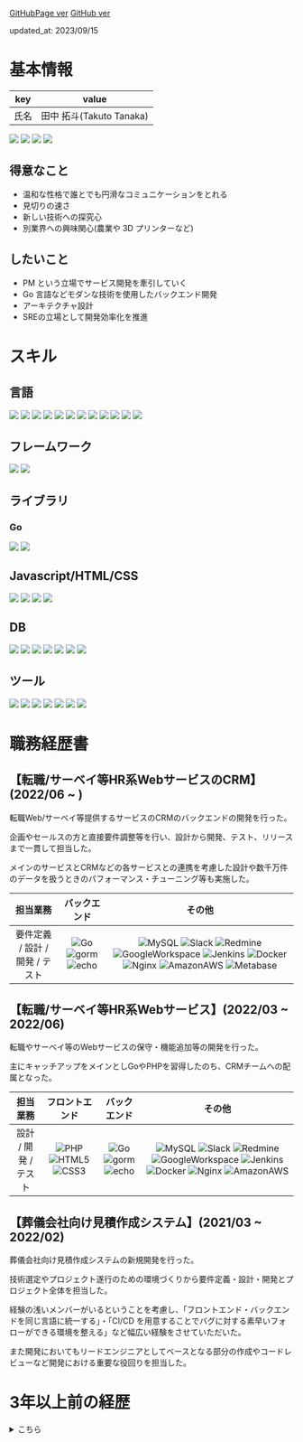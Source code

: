<!-- 画像登録 -->
[.NET]: https://img.shields.io/badge/-.NET-555555?logo=.NET&logoColor=ffffff&labelColor=512BD4
[AmazonAWS]: https://img.shields.io/badge/-AmazonAWS-555555?logo=Amazon%20AWS&logoColor=ffffff&labelColor=232F3E
[ApolloGraphQL]: https://img.shields.io/badge/-ApolloGraphQL-555555?logo=ApolloGraphQL&logoColor=ffffff&labelColor=311C87
[C]: https://img.shields.io/badge/-C-555555?logo=C&logoColor=ffffff&labelColor=A8B9CC
[CSharp]: https://img.shields.io/badge/-CSharp-555555?logo=CSharp&logoColor=ffffff&labelColor=239120
[CSS3]: https://img.shields.io/badge/-CSS3-555555?logo=CSS3&logoColor=ffffff&labelColor=1572B6
[Docker]: https://img.shields.io/badge/-Docker-555555?logo=Docker&logoColor=ffffff&labelColor=2496ED
[echo]: https://img.shields.io/badge/-echo-555555?logo=&logoColor=ffffff&labelColor=00ADD8
[Express]: https://img.shields.io/badge/-Express-555555?logo=Express&logoColor=ffffff&labelColor=000000
[Go]: https://img.shields.io/badge/-Go-555555?logo=Go&logoColor=ffffff&labelColor=00ADD8
[GoogleCloud]: https://img.shields.io/badge/-GoogleCloud-555555?logo=GoogleCloud&logoColor=ffffff&labelColor=4285F4
[GoogleWorkspace]: https://img.shields.io/badge/-GoogleWorkspace-555555?logo=Google&logoColor=ffffff&labelColor=4285F4
[gorm]: https://img.shields.io/badge/-gorm-555555?logo=&logoColor=ffffff&labelColor=00ADD8
[HTML5]: https://img.shields.io/badge/-HTML5-555555?logo=HTML5&logoColor=ffffff&labelColor=E34F26
[Java]: https://img.shields.io/badge/-Java-555555?logo=Java&logoColor=ffffff&labelColor=007396
[JavaScript]: https://img.shields.io/badge/-JavaScript-555555?logo=JavaScript&logoColor=ffffff&labelColor=F7DF1E
[Jenkins]: https://img.shields.io/badge/-Jenkins-555555?logo=Jenkins&logoColor=ffffff&labelColor=D24939
[LiteDB]: https://img.shields.io/badge/-LiteDB-555555?logo=LiteDB&logoColor=ffffff&labelColor=607D8A
[MicrosoftSQLServer]: https://img.shields.io/badge/-MicrosoftSQLServer-555555?logo=MicrosoftSQLServer&logoColor=ffffff&labelColor=CC2927
[MySQL]: https://img.shields.io/badge/-MySQL-555555?logo=MySQL&logoColor=ffffff&labelColor=4479A1
[Nginx]: https://img.shields.io/badge/-Nginx-555555?logo=Nginx&logoColor=ffffff&labelColor=009639
[Nuxt.js]: https://img.shields.io/badge/-Nuxt.js-555555?logo=Nuxt.js&logoColor=ffffff&labelColor=00C58E
[Oracle]: https://img.shields.io/badge/-Oracle-555555?logo=Oracle&logoColor=ffffff&labelColor=F80000
[PHP]: https://img.shields.io/badge/-PHP-555555?logo=PHP&logoColor=ffffff&labelColor=777BB4
[PL/SQL]: https://img.shields.io/badge/-PL/SQL-555555?logo=Oracle&logoColor=ffffff&labelColor=F80000
[PostgreSQL]: https://img.shields.io/badge/-PostgreSQL-555555?logo=PostgreSQL&logoColor=ffffff&labelColor=4169E1
[Pug]: https://img.shields.io/badge/-Pug-555555?logo=Pug&logoColor=ffffff&labelColor=A86454
[Redmine]: https://img.shields.io/badge/-Redmine-555555?logo=Redmine&logoColor=ffffff&labelColor=B32024
[Sass]: https://img.shields.io/badge/-Sass-555555?logo=Sass&logoColor=ffffff&labelColor=CC6699
[Metabase]: https://img.shields.io/badge/-Metabase-555555?logo=Metabase&logoColor=ffffff&labelColor=509EE3
[Slack]: https://img.shields.io/badge/-Slack-555555?logo=Slack&logoColor=ffffff&labelColor=4A154B
[SprintBoot]: https://img.shields.io/badge/-SprintBoot-555555?logo=SprintBoot&logoColor=ffffff&labelColor=6DB33F
[TypeScript]: https://img.shields.io/badge/-TypeScript-555555?logo=TypeScript&logoColor=ffffff&labelColor=3178C6
[TypeScript]: https://img.shields.io/badge/-TypeScript-555555?logo=TypeScript&logoColor=ffffff&labelColor=3178C6
[VBA]: https://img.shields.io/badge/-VBA-555555?logo=MicrosoftOffice&logoColor=ffffff&labelColor=3178C6
[VBScript]: https://img.shields.io/badge/-VBScript-555555?logo=VBScript&logoColor=ffffff&labelColor=0076D6
[Vue.js]: https://img.shields.io/badge/-Vue.js-555555?logo=Vue.js&logoColor=ffffff&labelColor=4FC08D
[Vuetify]: https://img.shields.io/badge/-Vuetify-555555?logo=Vuetify&logoColor=ffffff&labelColor=1867C0
[XAML]: https://img.shields.io/badge/-XAML-555555?logo=XAML&logoColor=ffffff&labelColor=0C54C2

[GitHubPage ver](https://tanaka-takuto.github.io/tanaka-takuto/)
[GitHub ver](https://github.com/tanaka-takuto/tanaka-takuto/)

updated_at: 2023/09/15

# 基本情報
|  key  |          value           |
| :---: | :----------------------: |
| 氏名  | 田中 拓斗(Takuto Tanaka) |

![](https://github-profile-summary-cards.vercel.app/api/cards/profile-details?username=tanaka-takuto)
![](https://github-profile-summary-cards.vercel.app/api/cards/repos-per-language?username=tanaka-takuto)
![](https://github-profile-summary-cards.vercel.app/api/cards/most-commit-language?username=tanaka-takuto)
![](https://github-profile-summary-cards.vercel.app/api/cards/stats?username=tanaka-takuto)



## 得意なこと
- 温和な性格で誰とでも円滑なコミュニケーションをとれる
- 見切りの速さ
- 新しい技術への探究心
- 別業界への興味関心(農業や 3D プリンターなど)

## したいこと
- PM という立場でサービス開発を牽引していく
- Go 言語などモダンな技術を使用したバックエンド開発
- アーキテクチャ設計
- SREの立場として開発効率化を推進


# スキル

<!-- https://shields.io/ -->

## 言語
![](https://img.shields.io/badge/C-3years-555555?logo=C&logoColor=FFFFFF&labelColor=A8B9CC)
![](https://img.shields.io/badge/CSharp-1years6months-555555?logo=CSharp&logoColor=FFFFFF&labelColor=239120)
![](https://img.shields.io/badge/CSS3-1years6months-555555?logo=CSS3&logoColor=FFFFFF&labelColor=1572B6)
![](https://img.shields.io/badge/Go-1year6months-555555?logo=Go&logoColor=FFFFFF&labelColor=00ADD8)
![](https://img.shields.io/badge/HTML5-1years6months-555555?logo=HTML5&logoColor=FFFFFF&labelColor=E34F26)
![](https://img.shields.io/badge/Java-1year6months-555555?logo=Java&logoColor=FFFFFF&labelColor=007396)
![](https://img.shields.io/badge/JavaScript-3years-555555?logo=JavaScript&logoColor=FFFFFF&labelColor=F7DF1E)
![](https://img.shields.io/badge/PHP-3months-555555?logo=PHP&logoColor=FFFFFF&labelColor=777BB4)
![](https://img.shields.io/badge/PL/SQL-3years-555555?logo=Oracle&logoColor=FFFFFF&labelColor=F80000)
![](https://img.shields.io/badge/TypeScript-2year-555555?logo=TypeScript&logoColor=FFFFFF&labelColor=3178C6)
![](https://img.shields.io/badge/VBA-1years-555555?logo=MicrosoftOffice&logoColor=FFFFFF&labelColor=3178C6)
![](https://img.shields.io/badge/VBScript-1year-555555?logo=VBScript&logoColor=FFFFFF&labelColor=0076D6)

## フレームワーク
![](https://img.shields.io/badge/Nuxt.js-1year6months-555555?logo=Nuxt.js&logoColor=FFFFFF&labelColor=00C58E)
![](https://img.shields.io/badge/SprintBoot-1year6months-555555?logo=SprintBoot&logoColor=FFFFFF&labelColor=6DB33F)

## ライブラリ
### Go
![](https://img.shields.io/badge/echo-1year6months-555555?logo=&logoColor=FFFFFF&labelColor=00ADD8)
![](https://img.shields.io/badge/gorm-1year6months-555555?logo=&logoColor=FFFFFF&labelColor=00ADD8)
## Javascript/HTML/CSS
![](https://img.shields.io/badge/Pug-1year-555555?logo=Pug&logoColor=FFFFFF&labelColor=A86454)
![](https://img.shields.io/badge/Sass-1year-555555?logo=Sass&logoColor=FFFFFF&labelColor=CC6699)
![](https://img.shields.io/badge/Vue.js-1year6months-555555?logo=Vue.js&logoColor=FFFFFF&labelColor=4FC08D)
![](https://img.shields.io/badge/Vuetify-1year6months-555555?logo=Vuetify&logoColor=FFFFFF&labelColor=1867C0)

## DB
![](https://img.shields.io/badge/LiteDB-1year8months-555555?logo=LiteDB&logoColor=FFFFFF&labelColor=607D8A)
![](https://img.shields.io/badge/MySQL-2years-555555?logo=MySQL&logoColor=FFFFFF&labelColor=4479A1)
![](https://img.shields.io/badge/Oracle-4years4months-555555?logo=Oracle&logoColor=FFFFFF&labelColor=F80000)
![](https://img.shields.io/badge/PL/SQL-2years-555555?logo=Oracle&logoColor=FFFFFF&labelColor=F80000)
![](https://img.shields.io/badge/LiteDB-1year-555555?logo=LiteDB&logoColor=FFFFFF&labelColor=607D8A)
![](https://img.shields.io/badge/MicrosoftSQLServer-2years-555555?logo=MicrosoftSQLServer&logoColor=FFFFFF&labelColor=CC2927)
![](https://img.shields.io/badge/PostgreSQL-6months-555555?logo=PostgreSQL&logoColor=FFFFFF&labelColor=4169E1)


## ツール
![](https://img.shields.io/badge/Slack-2years-555555?logo=Slack&logoColor=FFFFFF&labelColor=4A154B)
![](https://img.shields.io/badge/Redmine-2years-555555?logo=Redmine&logoColor=FFFFFF&labelColor=B32024)
![](https://img.shields.io/badge/GoogleWorkspace-2years-555555?logo=Google&logoColor=FFFFFF&labelColor=4285F4)
![](https://img.shields.io/badge/Jenkins-2years-555555?logo=Jenkins&logoColor=FFFFFF&labelColor=D24939)
![](https://img.shields.io/badge/Docker-2years-555555?logo=Docker&logoColor=FFFFFF&labelColor=2496ED)
![](https://img.shields.io/badge/Nginx-6months-555555?logo=Nginx&logoColor=FFFFFF&labelColor=009639)
![](https://img.shields.io/badge/VBA-2years-555555?logo=MicrosoftOffice&logoColor=FFFFFF&labelColor=3178C6)



# 職務経歴書

## 【転職/サーベイ等HR系WebサービスのCRM】(2022/06 ~ )
転職Web/サーベイ等提供するサービスのCRMのバックエンドの開発を行った。

企画やセールスの方と直接要件調整等を行い、設計から開発、テスト、リリースまで一貫して担当した。

メインのサービスとCRMなどの各サービスとの連携を考慮した設計や数千万件のデータを扱うときのパフォーマンス・チューニング等も実施した。

|            担当業務             |     バックエンド      |                                                 その他                                                 |
| :-----------------------------: | :-------------------: | :----------------------------------------------------------------------------------------------------: |
| 要件定義 / 設計 / 開発 / テスト | ![Go] ![gorm] ![echo] | ![MySQL] ![Slack] ![Redmine] ![GoogleWorkspace] ![Jenkins] ![Docker] ![Nginx] ![AmazonAWS] ![Metabase] |

## 【転職/サーベイ等HR系Webサービス】(2022/03 ~ 2022/06)
転職やサーベイ等のWebサービスの保守・機能追加等の開発を行った。

主にキャッチアップをメインとしGoやPHPを習得したのち、CRMチームへの配属となった。

|       担当業務       |     フロントエンド      |     バックエンド      |                                           その他                                           |
| :------------------: | :---------------------: | :-------------------: | :----------------------------------------------------------------------------------------: |
| 設計 / 開発 / テスト | ![PHP] ![HTML5] ![CSS3] | ![Go] ![gorm] ![echo] | ![MySQL] ![Slack] ![Redmine] ![GoogleWorkspace] ![Jenkins] ![Docker] ![Nginx] ![AmazonAWS] |

## 【葬儀会社向け見積作成システム】(2021/03 ~ 2022/02)
葬儀会社向け見積作成システムの新規開発を行った。

技術選定やプロジェクト遂行のための環境づくりから要件定義・設計・開発とプロジェクト全体を担当した。

経験の浅いメンバーがいるということを考慮し、「フロントエンド・バックエンドを同じ言語に統一する」・「CI/CD を用意することでバグに対する素早いフォローができる環境を整える」など幅広い経験をさせていただいた。

また開発においてもリードエンジニアとしてベースとなる部分の作成やコードレビューなど開発における重要な役回りを担当した。



# 3年以上前の経歴
<!--- 以下、3年以上前の経歴 ------------------------------------------------------------------------------------------------------------------->
<details><summary>こちら</summary>


|            担当業務             |                                フロントエンド                                 | バックエンド  | その他 |
| :-----------------------------: | :---------------------------------------------------------------------------: | :-----------: | :----: |
| 要件定義 / 設計 / 開発 / テスト | ![TypeScript] ![HTML5] ![CSS3] ![Pug] ![Sass] ![Nuxt.js] ![Vue.js] ![Vuetify] | ![TypeScript] |   -    |

## 【公共機関向け基幹システムの保守開発】(2019/11 ~ 2021/06)
公共機関向け基幹システムの保守・開発を行った。

法改正などに伴うシステム改修や新規自治体向けのカスタマイズを担当した。

担当フェーズとしては開発・テストであったが、経験の少ない設計者に対しては

設計指摘やアドバイスを行い、担当フェーズの垣根を超えた役回りをつとめた。

|   担当業務    | フロントエンド | バックエンド |  その他   |
| :-----------: | :------------: | :----------: | :-------: |
| 開発 / テスト |       -        |  ![PL/SQL]   | ![Oracle] |

## 【公共機関向けデジタル窓口システム新規開発】(2019/11 ~ 2021/06)
公共機関向けの企画開発を行った。

新規企画システムとして窓口のシステム化を課題とし、主に転入・転出・転居などを職員・住民双方の立場でシステム化による業務改善に尽力した。

|          担当業務           |  フロントエンド   |    バックエンド     |       その他        |
| :-------------------------: | :---------------: | :-----------------: | :-----------------: |
| 企画 / 設計 / 開発 / テスト | ![XAML] ![CSharp] | ![CSharp] ![PL/SQL] | ![LiteDB] ![Oracle] |

## 【社内グループウェアツールの保守開発】(2019/11 ~ 2021/06)
社内グループウェアの保守・開発・更改を行った。

10 年以上前から使用されている VBScript で作られたグループウェアを

JavaScript に置き換える更改を主に担当した。

| 担当業務 |               フロントエンド               | バックエンド |        その他         |
| :------: | :----------------------------------------: | :----------: | :-------------------: |
|   開発   | ![HTML5] ![CSS3] ![JavaScript] ![VBScript] |      -       | ![MicrosoftSQLServer] |

## 【社内開発ツールの保守開発】(2019/11 ~ 2021/06)
社内で使われている開発用ツールの保守・開発を行った。

RPA ではカバーしきれない範囲の CLI ツールの作成を要件を聞き、設計・開発を行った。

|       担当業務       | フロントエンド | バックエンド | その他 |
| :------------------: | :------------: | :----------: | :----: |
| 設計 / 開発 / テスト |   ![CSharp]    |  ![CSharp]   |   -    |

## 【運送会社向け配車 Web アプリケーション新規開発】(2019/04 ~ 2019/09)
運送会社向けの配車 Web アプリケーションの新規開発を行った。

車両管理関連を主担当として設計・開発のバックエンド・フロントエンドの両方を担当した。

会社として初の在宅勤務者として作業をさせていただき、在宅勤務におけるプロジェクト遂行の課題調査にも貢献した。

|  担当業務   |                   フロントエンド                    |     バックエンド      |    その他     |
| :---------: | :-------------------------------------------------: | :-------------------: | :-----------: |
| 設計 / 開発 | ![HTML5] ![CSS3] ![JavaScript] ![Vue.js] ![Vuetify] | ![Java] ![SprintBoot] | ![PostgreSQL] |

## 【デリバリー専門 ECWeb アプリケーションの保守開発】(2018/04 ~ 2019/03)
デリバリー専門 ECWeb アプリケーションの保守・開発を行った。

新規決済手法等の基本設計から開発・テスト・リリースまでの各フェーズを全体的に担当した。

複数プロジェクトが常時稼働し、各プロジェクト間で人的リソースを流動的に割り振るような案件であったが

それぞれのプロジェクトで担当作業を順調に進めていきました。

|            担当業務             |         フロントエンド         |     バックエンド      |  その他   |
| :-----------------------------: | :----------------------------: | :-------------------: | :-------: |
| 設計 / 開発 / テスト / リリース | ![HTML5] ![CSS3] ![JavaScript] | ![Java] ![SprintBoot] | ![Oracle] |

## 【生命保険料計算シミュレーションシステムの保守開発】(2015/05 ~ 2018/03)
生命保険会社向けの資産・負債計算シミュレーションシステムの保守・開発を行った。

その中でも主にレート計算というシミュレーションの核となる部分を担当した。

途中からはレート計算チームのサブリーダーとしてメンバーのタスク管理やコードレビューを担当させていただきました。

|       担当業務       | フロントエンド | バックエンド | その他 |
| :------------------: | :------------: | :----------: | :----: |
| 設計 / 開発 / テスト |       -        |     ![C]     | ![VBA] |

</details>
